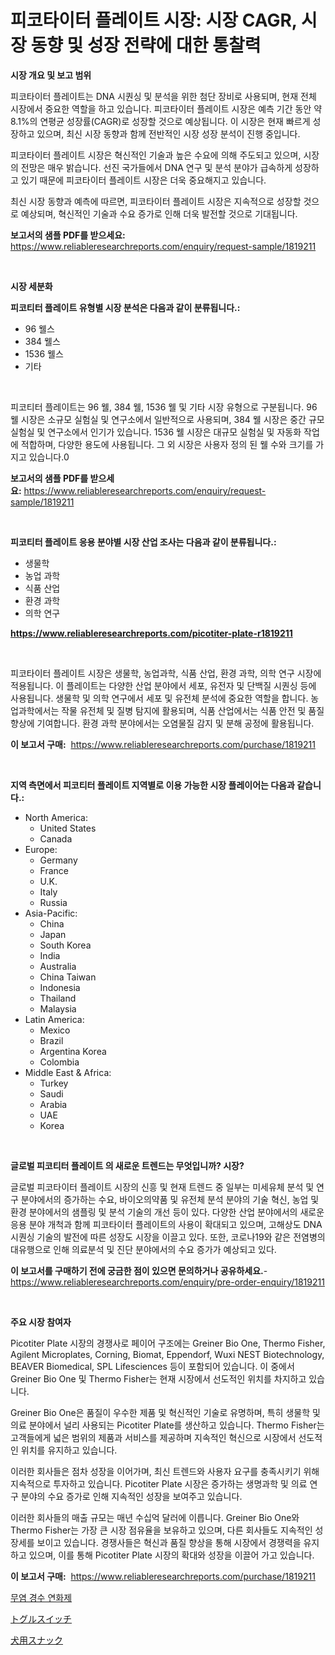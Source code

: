 <p><h1>피코타이터 플레이트 시장: 시장 CAGR, 시장 동향 및 성장 전략에 대한 통찰력</h1></p><p><strong>시장 개요 및 보고 범위</strong></p>
<p><p>피코타이터 플레이트는 DNA 시퀀싱 및 분석을 위한 첨단 장비로 사용되며, 현재 전체 시장에서 중요한 역할을 하고 있습니다. 피코타이터 플레이트 시장은 예측 기간 동안 약 8.1%의 연평균 성장률(CAGR)로 성장할 것으로 예상됩니다. 이 시장은 현재 빠르게 성장하고 있으며, 최신 시장 동향과 함께 전반적인 시장 성장 분석이 진행 중입니다. </p><p>피코타이터 플레이트 시장은 혁신적인 기술과 높은 수요에 의해 주도되고 있으며, 시장의 전망은 매우 밝습니다. 선진 국가들에서 DNA 연구 및 분석 분야가 급속하게 성장하고 있기 때문에 피코타이터 플레이트 시장은 더욱 중요해지고 있습니다. </p><p>최신 시장 동향과 예측에 따르면, 피코타이터 플레이트 시장은 지속적으로 성장할 것으로 예상되며, 혁신적인 기술과 수요 증가로 인해 더욱 발전할 것으로 기대됩니다.</p></p>
<p><strong>보고서의 샘플 PDF를 받으세요:</strong> <a href="https://www.reliableresearchreports.com/enquiry/request-sample/1819211">https://www.reliableresearchreports.com/enquiry/request-sample/1819211</a></p>
<p>&nbsp;</p>
<p><strong>시장 세분화</strong></p>
<p><strong>피코티터 플레이트 유형별 시장 분석은 다음과 같이 분류됩니다.:</strong></p>
<p><ul><li>96 웰스</li><li>384 웰스</li><li>1536 웰스</li><li>기타</li></ul></p>
<p>&nbsp;</p>
<p><p>피코티터 플레이트는 96 웰, 384 웰, 1536 웰 및 기타 시장 유형으로 구분됩니다. 96 웰 시장은 소규모 실험실 및 연구소에서 일반적으로 사용되며, 384 웰 시장은 중간 규모 실험실 및 연구소에서 인기가 있습니다. 1536 웰 시장은 대규모 실험실 및 자동화 작업에 적합하며, 다양한 용도에 사용됩니다. 그 외 시장은 사용자 정의 된 웰 수와 크기를 가지고 있습니다.0</p></p>
<p><strong>보고서의 샘플 PDF를 받으세요:</strong>&nbsp;<a href="https://www.reliableresearchreports.com/enquiry/request-sample/1819211">https://www.reliableresearchreports.com/enquiry/request-sample/1819211</a></p>
<p>&nbsp;</p>
<p><strong> 피코티터 플레이트 응용 분야별 시장 산업 조사는 다음과 같이 분류됩니다.:</strong></p>
<p><ul><li>생물학</li><li>농업 과학</li><li>식품 산업</li><li>환경 과학</li><li>의학 연구</li></ul></p>
<p><strong><a href="https://www.reliableresearchreports.com/picotiter-plate-r1819211">https://www.reliableresearchreports.com/picotiter-plate-r1819211</a></strong></p>
<p>&nbsp;</p>
<p><p>피코타이터 플레이트 시장은 생물학, 농업과학, 식품 산업, 환경 과학, 의학 연구 시장에 적용됩니다. 이 플레이트는 다양한 산업 분야에서 세포, 유전자 및 단백질 시퀀싱 등에 사용됩니다. 생물학 및 의학 연구에서 세포 및 유전체 분석에 중요한 역할을 합니다. 농업과학에서는 작물 유전체 및 질병 탐지에 활용되며, 식품 산업에서는 식품 안전 및 품질 향상에 기여합니다. 환경 과학 분야에서는 오염물질 감지 및 분해 공정에 활용됩니다.</p></p>
<p><strong>이 보고서 구매:</strong>&nbsp; <a href="https://www.reliableresearchreports.com/purchase/1819211">https://www.reliableresearchreports.com/purchase/1819211</a></p>
<p>&nbsp;</p>
<p><strong>지역 측면에서 피코티터 플레이트 지역별로 이용 가능한 시장 플레이어는 다음과 같습니다.:</strong></p>
<p><ul>
    <li>
        North America:
        <ul>
            <li>United States</li>
            <li>Canada</li>
        </ul>
    </li>
    <li>
        Europe:
        <ul>
            <li>Germany</li>
            <li>France</li>
            <li>U.K.</li>
            <li>Italy</li>
            <li>Russia</li>
        </ul>
    </li>
    <li>
        Asia-Pacific:
        <ul>
            <li>China</li>
            <li>Japan</li>
            <li>South Korea</li>
            <li>India</li>
            <li>Australia</li>
            <li>China Taiwan</li>
            <li>Indonesia</li>
            <li>Thailand</li>
            <li>Malaysia</li>
        </ul>
    </li>
    <li>
        Latin America:
        <ul>
            <li>Mexico</li>
            <li>Brazil</li>
            <li>Argentina Korea</li>
            <li>Colombia</li>
        </ul>
    </li>
    <li>
        Middle East & Africa:
        <ul>
            <li>Turkey</li>
            <li>Saudi</li>
            <li>Arabia</li>
            <li>UAE</li>
            <li>Korea</li>
        </ul>
    </li>
    </ul></p>
<p>&nbsp;</p>
<p><strong>글로벌 피코티터 플레이트 의 새로운 트렌드는 무엇입니까? 시장?</strong></p>
<p><p>글로벌 피코타이터 플레이트 시장의 신흥 및 현재 트렌드 중 일부는 미세유체 분석 및 연구 분야에서의 증가하는 수요, 바이오의약품 및 유전체 분석 분야의 기술 혁신, 농업 및 환경 분야에서의 샘플링 및 분석 기술의 개선 등이 있다. 다양한 산업 분야에서의 새로운 응용 분야 개척과 함께 피코타이터 플레이트의 사용이 확대되고 있으며, 고해상도 DNA 시퀀싱 기술의 발전에 따른 성장도 시장을 이끌고 있다. 또한, 코로나19와 같은 전염병의 대유행으로 인해 의료분석 및 진단 분야에서의 수요 증가가 예상되고 있다.</p></p>
<p><strong>이 보고서를 구매하기 전에 궁금한 점이 있으면 문의하거나 공유하세요.</strong>- <a href="https://www.reliableresearchreports.com/enquiry/pre-order-enquiry/1819211">https://www.reliableresearchreports.com/enquiry/pre-order-enquiry/1819211</a></p>
<p>&nbsp;</p>
<p><strong>주요 시장 참여자</strong></p>
<p><p>Picotiter Plate 시장의 경쟁사로 페이어 구조에는 Greiner Bio One, Thermo Fisher, Agilent Microplates, Corning, Biomat, Eppendorf, Wuxi NEST Biotechnology, BEAVER Biomedical, SPL Lifesciences 등이 포함되어 있습니다. 이 중에서 Greiner Bio One 및 Thermo Fisher는 현재 시장에서 선도적인 위치를 차지하고 있습니다. </p><p>Greiner Bio One은 품질이 우수한 제품 및 혁신적인 기술로 유명하며, 특히 생물학 및 의료 분야에서 널리 사용되는 Picotiter Plate를 생산하고 있습니다. Thermo Fisher는 고객들에게 넓은 범위의 제품과 서비스를 제공하며 지속적인 혁신으로 시장에서 선도적인 위치를 유지하고 있습니다.</p><p>이러한 회사들은 점차 성장을 이어가며, 최신 트렌드와 사용자 요구를 충족시키기 위해 지속적으로 투자하고 있습니다. Picotiter Plate 시장은 증가하는 생명과학 및 의료 연구 분야의 수요 증가로 인해 지속적인 성장을 보여주고 있습니다.</p><p>이러한 회사들의 매출 규모는 매년 수십억 달러에 이릅니다. Greiner Bio One와 Thermo Fisher는 가장 큰 시장 점유율을 보유하고 있으며, 다른 회사들도 지속적인 성장세를 보이고 있습니다. 경쟁사들은 혁신과 품질 향상을 통해 시장에서 경쟁력을 유지하고 있으며, 이를 통해 Picotiter Plate 시장의 확대와 성장을 이끌어 가고 있습니다.</p></p>
<p><strong>이 보고서 구매:</strong>&nbsp;&nbsp;<a href="https://www.reliableresearchreports.com/purchase/1819211">https://www.reliableresearchreports.com/purchase/1819211</a></p>
<p><p><a href="https://medium.com/@alanperkins1921/%EC%97%BC%EC%86%8C%EA%B0%80-%EC%97%86%EB%8A%94-%EC%86%8C%EA%B8%88%EC%A0%9C%EA%B1%B0%EA%B8%B0-%EB%B6%84%EC%84%9D-%EA%B8%B0%EA%B0%84%ED%8F%89%EA%B7%A0-%EC%84%B1%EC%9E%A5%EB%A5%A0-%EC%8B%9C%EC%9E%A5-%EC%84%B8%EB%B6%84%ED%99%94-%EB%B0%8F-%EC%84%B8%EA%B3%84-%EC%82%B0%EC%97%85-%EA%B0%9C%EC%9A%94-8883cee02139">무염 경수 연화제</a></p><p><a href="https://github.com/vhemk0794148/Market-Research-Report-List-1/blob/main/523180041290.md">トグルスイッチ</a></p><p><a href="https://medium.com/@eduardoramez/%E7%8A%AC%E7%94%A8%E3%81%8A%E3%82%84%E3%81%A4%E5%B8%82%E5%A0%B4%E3%81%AE%E8%A6%8F%E6%A8%A1-cagr-%E3%83%88%E3%83%AC%E3%83%B3%E3%83%89-2024%E5%B9%B4%E3%81%8B%E3%82%892030%E5%B9%B4%E3%81%BE%E3%81%A7-ea16b9f002b2">犬用スナック</a></p></p>